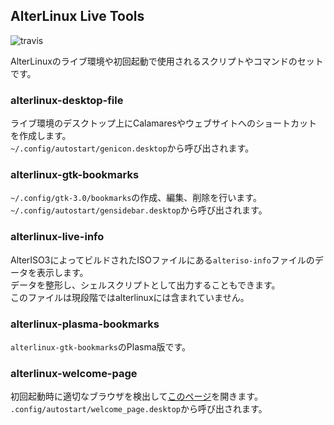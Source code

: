 ## AlterLinux Live Tools
![travis](https://img.shields.io/travis/com/Fascodenet/alterlinux-live-tools?style=flat-square)

AlterLinuxのライブ環境や初回起動で使用されるスクリプトやコマンドのセットです。

### alterlinux-desktop-file
ライブ環境のデスクトップ上にCalamaresやウェブサイトへのショートカットを作成します。  
`~/.config/autostart/genicon.desktop`から呼び出されます。  

### alterlinux-gtk-bookmarks
`~/.config/gtk-3.0/bookmarks`の作成、編集、削除を行います。  
`~/.config/autostart/gensidebar.desktop`から呼び出されます。  

### alterlinux-live-info
AlterISO3によってビルドされたISOファイルにある`alteriso-info`ファイルのデータを表示します。  
データを整形し、シェルスクリプトとして出力することもできます。  
このファイルは現段階ではalterlinuxには含まれていません。  

### alterlinux-plasma-bookmarks
`alterlinux-gtk-bookmarks`のPlasma版です。

### alterlinux-welcome-page
初回起動時に適切なブラウザを検出して[このページ](https://fascode.net/projects/linux/alter/alter-welcome.php)を開きます。  
`.config/autostart/welcome_page.desktop`から呼び出されます。  
